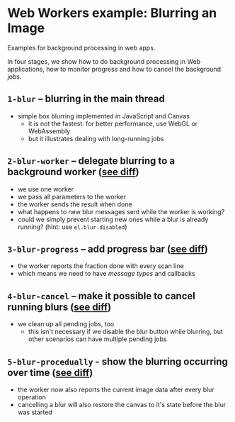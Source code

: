 # Web Workers example: Blurring an Image

Examples for background processing in web apps.

In four stages, we show how to do background processing in Web applications, how to monitor progress and how to cancel the background jobs.

## `1-blur` – blurring in the main thread
- simple box blurring implemented in JavaScript and Canvas
  - it is not the fastest: for better performance, use WebGL or WebAssembly
  - but it illustrates dealing with long-running jobs

## `2-blur-worker` – delegate blurring to a background worker ([see diff](https://github.com/AllRounderGamin/blur-worker/compare/stage-1-blur..stage-2-blur-worker))
- we use one worker
- we pass all parameters to the worker
- the worker sends the result when done
- what happens to new blur messages sent while the worker is working?
- could we simply prevent starting new ones while a blur is already running? (hint: use `el.blur.disabled`)

## `3-blur-progress` – add progress bar ([see diff](https://github.com/AllRounderGamin/blur-worker/compare/stage-2-blur-worker..stage-3-blur-progress))
- the worker reports the fraction done with every scan line
- which means we need to have _message types_ and callbacks

## `4-blur-cancel` – make it possible to cancel running blurs ([see diff](https://github.com/AllRounderGamin/blur-worker/compare/stage-3-blur-progress..stage-4-blur-cancel))
- we clean up all pending jobs, too
  - this isn't necessary if we disable the blur button while blurring, but other scenarios can have multiple pending jobs

## `5-blur-procedually` - show the blurring occurring over time ([see diff](https://github.com/AllRounderGamin/blur-worker/compare/stage-4-blur-cancel..stage-5-blur-procedurally))
- the worker now also reports the current image data after every blur operation
- cancelling a blur will also restore the canvas to it's state before the blur was started
